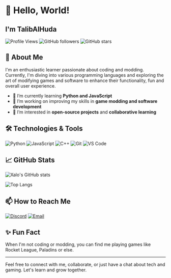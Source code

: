 # 👋 Hello, World!
## I'm TalibAlHuda

![Profile Views](https://komarev.com/ghpvc/?username=xalo&color=blueviolet)
![GitHub followers](https://img.shields.io/github/followers/xalo?label=Follow&style=social)
![GitHub stars](https://img.shields.io/github/stars/xalo?label=Stars&style=social)

## 🚀 About Me

I'm an enthusiastic learner passionate about coding and modding.
Currently, I'm diving into various programming languages and exploring the art of modifying games and software to enhance their functionality, fun and overall user experience.

- 🌱 I’m currently learning **Python and JavaScript**
- 🔭 I’m working on improving my skills in **game modding and software development**
- 🌟 I’m interested in **open-source projects** and **collaborative learning**

## 🛠️ Technologies & Tools

![Python](https://img.shields.io/badge/Python-3776AB?style=for-the-badge&logo=python&logoColor=white)
![JavaScript](https://img.shields.io/badge/JavaScript-F7DF1E?style=for-the-badge&logo=javascript&logoColor=black)
![C++](https://img.shields.io/badge/C++-00599C?style=for-the-badge&logo=cplusplus&logoColor=white)
![Git](https://img.shields.io/badge/Git-F05032?style=for-the-badge&logo=git&logoColor=white)
![VS Code](https://img.shields.io/badge/VS%20Code-007ACC?style=for-the-badge&logo=visual-studio-code&logoColor=white)

## 📈 GitHub Stats

![Xalo's GitHub stats](https://github-readme-stats.vercel.app/api?username=xalo&show_icons=true&theme=radical)

![Top Langs](https://github-readme-stats.vercel.app/api/top-langs/?username=xalo&layout=compact&theme=radical)

## 📫 How to Reach Me

[![Discord](https://img.shields.io/badge/Discord-7289DA?style=for-the-badge&logo=discord&logoColor=white)](https://discord.com/users/xalo747)
[![Email](https://img.shields.io/badge/Email-D14836?style=for-the-badge&logo=gmail&logoColor=white)](mailto:xaloali74@icloud.com)

## ✨ Fun Fact

When I'm not coding or modding, you can find me playing games like Rocket League, Paladins or else.

---

Feel free to connect with me, collaborate, or just have a chat about tech and gaming.
Let's learn and grow together.
